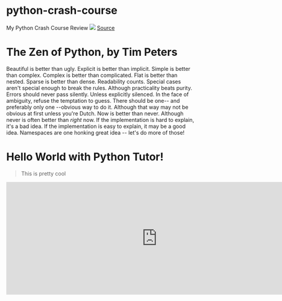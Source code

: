 # python-crash-course
My Python Crash Course Review
![](https://images-na.ssl-images-amazon.com/images/I/81vmJCNCm6L.jpg)
[Source](https://www.amazon.com/Python-Crash-Course-2nd-Edition/dp/1593279280)

# The Zen of Python, by Tim Peters

  Beautiful is better than ugly.
  Explicit is better than implicit.
  Simple is better than complex.
  Complex is better than complicated.
  Flat is better than nested.
  Sparse is better than dense.
  Readability counts.
  Special cases aren't special enough to break the rules.
  Although practicality beats purity.
  Errors should never pass silently.
  Unless explicitly silenced.
  In the face of ambiguity, refuse the temptation to guess.
  There should be one-- and preferably only one --obvious way to do it.
  Although that way may not be obvious at first unless you're Dutch.
  Now is better than never.
  Although never is often better than *right* now.
  If the implementation is hard to explain, it's a bad idea.
  If the implementation is easy to explain, it may be a good idea.
  Namespaces are one honking great idea -- let's do more of those!
  
# Hello World with Python Tutor!
> This is pretty cool
<iframe width="800" height="300" frameborder="0" src="https://pythontutor.com/iframe-embed.html#code=%23%20Say%20hello%20to%20everyone.%0Aprint%28%22Hello%20World!%22%29%0A&codeDivHeight=400&codeDivWidth=350&cumulative=true&curInstr=0&heapPrimitives=true&origin=opt-frontend.js&py=3&rawInputLstJSON=%5B%5D&textReferences=false"> </iframe>
